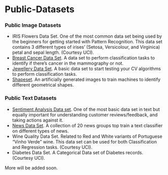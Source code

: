 # Public-Datasets
### Public Image Datasets
- IRIS Flowers Data Set. One of the most common data set being used by the beginners for getting started with Pattern Recognition. This data set contains 3 different types of irises’ (Setosa, Versicolour, and Virginica) petal and sepal length. (Courtesy UCI).
- [Breast Cancer Data Set](https://drive.google.com/file/d/0B4KI-B-t3wTjTHZ1U29WYU93enM/view?usp=sharing). A data set to perform classification tasks to identify if there’s cancer in the mammography or not.
- [Jewellery Data Set](https://drive.google.com/open?id=0B4KI-B-t3wTjbElMTS1DVldQUnc). A basic data set to start testing your CV algorithms to perform classification tasks. 
- [Shapeset](https://drive.google.com/file/d/0B4KI-B-t3wTjQ05rcE1INzlTN2c/view?usp=sharing). An artificially generated images to train machines to identify different geometrical shapes. 

### Public Text Datasets
- [Sentiment Analysis Data set](https://drive.google.com/file/d/0B4KI-B-t3wTjLWlHN29BSC00YjQ/view?usp=sharing). One of the most basic data set in text but equally important for understanding customer reviews/feedback, and taking actions against it.
- [News Data Set](https://drive.google.com/file/d/0B4KI-B-t3wTjTEF5SWVJMVd5amc/view?usp=sharing). A collection of 20 news groups top train a text classifier on different types of news.
- Wine Quality Data Set. Related to Red and White variants of Portuguese “Vinho Verde” wine. This data set can be used for both Classification and Regression tasks. (Courtesy UCI).
- Diabetes Data Set. A Categorical Data set of Diabetes records. (Courtesy UCI).

More will be added soon. 
